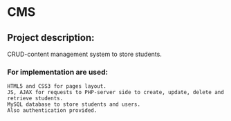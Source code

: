 # CMS


## Project description:
CRUD-content management system to store students.

### For implementation are used: 

```
HTML5 and CSS3 for pages layout.
JS, AJAX for requests to PHP-server side to create, update, delete and retrieve students.
MySQL database to store students and users.
Also authentication provided.
```

